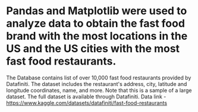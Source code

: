 # Pandas and Matplotlib were used to analyze data to obtain the fast food brand with the most locations in the US and the US cities with the most fast food restaurants.
The Database contains list of over 10,000 fast food restaurants provided by Datafiniti. The dataset includes the restaurant's address, city, latitude and longitude coordinates, name, and more. Note that this is a sample of a large dataset. The full dataset is available through Datafiniti. 
Data link - https://www.kaggle.com/datasets/datafiniti/fast-food-restaurants
